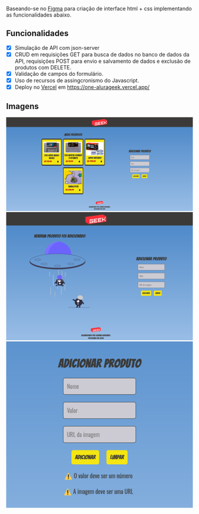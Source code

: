 Baseando-se no [Figma](https://www.figma.com/design/1zm3NNIw4KcI0RQtR6UmqK/New-AluraGeek---PT?m=dev&node-id=0%3A1&t=9Pti6sRAjTxgCBd7-1) para criação de interface html + css implementando as funcionalidades abaixo.

## Funcionalidades

- [x] Simulação de API com json-server
- [x] CRUD em requisições GET para busca de dados no banco de dados da API, requisições POST para envio e salvamento de dados e exclusão de produtos com DELETE.
- [x] Validação de campos do formulário.
- [x] Uso de recursos de assingcronismo do Javascript.
- [x] Deploy no [Vercel](https://vercel.com/) em https://one-alurageek.vercel.app/

## Imagens

![](https://raw.githubusercontent.com/gio-bon/ONE-alurageek/gogs/imagens/Screenshot%202024-05-20%20at%2013-06-26%20AluraGeek.png)
![](https://raw.githubusercontent.com/gio-bon/ONE-alurageek/gogs/imagens/Screenshot%202024-05-20%20at%2013-08-16%20AluraGeek.png)
![](https://raw.githubusercontent.com/gio-bon/ONE-alurageek/gogs/imagens/Screenshot%202024-05-20%20at%2013-06-57%20AluraGeek.png)
